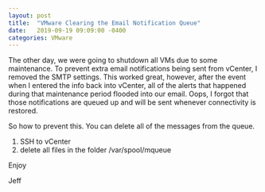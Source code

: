 ```yaml
---
layout: post
title:  "VMware Clearing the Email Notification Queue"
date:   2019-09-19 09:09:00 -0400
categories: VMware 
---
```


The other day, we were going to shutdown all VMs due to some maintenance.  To prevent extra email notifications being sent from vCenter, I removed the SMTP settings.  This worked great, however, after the event when I entered the info back into vCenter, all of the alerts that happened during that maintenance period flooded into our email.  Oops, I forgot that those notifications are queued up and will be sent whenever connectivity is restored.

So how to prevent this.  You can delete all of the messages from the queue.

1. SSH to vCenter
2. delete all files in the folder /var/spool/mqueue

Enjoy

Jeff